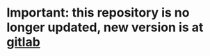 # Important: this repository is no longer updated, new version is at [gitlab](https://gitlab.com/ooshp/autoButtons/-/tree/development)
